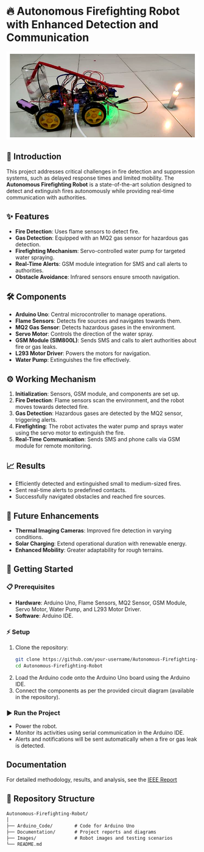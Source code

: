 # 🔥 Autonomous Firefighting Robot with Enhanced Detection and Communication  

![Autonomous Firefighting Robot](https://github.com/Jaffer74/Autonomous-Firefighting-Robot-with-Enhanced-Detection-and-Communication-/blob/main/Enhanced_Firefighting_Robot.png) 

## 🌟 Introduction  
This project addresses critical challenges in fire detection and suppression systems, such as delayed response times and limited mobility. The **Autonomous Firefighting Robot** is a state-of-the-art solution designed to detect and extinguish fires autonomously while providing real-time communication with authorities.  

## ✨ Features  
- **Fire Detection**: Uses flame sensors to detect fire.  
- **Gas Detection**: Equipped with an MQ2 gas sensor for hazardous gas detection.  
- **Firefighting Mechanism**: Servo-controlled water pump for targeted water spraying.  
- **Real-Time Alerts**: GSM module integration for SMS and call alerts to authorities.  
- **Obstacle Avoidance**: Infrared sensors ensure smooth navigation.  

## 🛠️ Components  
- **Arduino Uno**: Central microcontroller to manage operations.  
- **Flame Sensors**: Detects fire sources and navigates towards them.  
- **MQ2 Gas Sensor**: Detects hazardous gases in the environment.  
- **Servo Motor**: Controls the direction of the water spray.  
- **GSM Module (SIM800L)**: Sends SMS and calls to alert authorities about fire or gas leaks.  
- **L293 Motor Driver**: Powers the motors for navigation.  
- **Water Pump**: Extinguishes the fire effectively.  

## ⚙️ Working Mechanism  
1. **Initialization**: Sensors, GSM module, and components are set up.  
2. **Fire Detection**: Flame sensors scan the environment, and the robot moves towards detected fire.  
3. **Gas Detection**: Hazardous gases are detected by the MQ2 sensor, triggering alerts.  
4. **Firefighting**: The robot activates the water pump and sprays water using the servo motor to extinguish the fire.  
5. **Real-Time Communication**: Sends SMS and phone calls via GSM module for remote monitoring.  

## 📈 Results  
- Efficiently detected and extinguished small to medium-sized fires.  
- Sent real-time alerts to predefined contacts.  
- Successfully navigated obstacles and reached fire sources.  

## 🚀 Future Enhancements  
- **Thermal Imaging Cameras**: Improved fire detection in varying conditions.  
- **Solar Charging**: Extend operational duration with renewable energy.  
- **Enhanced Mobility**: Greater adaptability for rough terrains.  

## 🏁 Getting Started  

### 📋 Prerequisites  
- **Hardware**: Arduino Uno, Flame Sensors, MQ2 Sensor, GSM Module, Servo Motor, Water Pump, and L293 Motor Driver.  
- **Software**: Arduino IDE.

### ⚡ Setup  
1. Clone the repository:  
   ```bash
   git clone https://github.com/your-username/Autonomous-Firefighting-Robot.git
   cd Autonomous-Firefighting-Robot
2. Load the Arduino code onto the Arduino Uno board using the Arduino IDE.  
3. Connect the components as per the provided circuit diagram (available in the repository).  

### ▶️ Run the Project  
- Power the robot.  
- Monitor its activities using serial communication in the Arduino IDE.  
- Alerts and notifications will be sent automatically when a fire or gas leak is detected.

## Documentation
For detailed methodology, results, and analysis, see the [IEEE Report](https://github.com/Jaffer74/AI-Driven-Chatbot-for-Enhanced-Restaurant-Ordering/blob/main/Seamless%20Service%20Evolution%20Enhancing%20Customer%20Satisfaction%20Using%20AWS-Driven%20AI%20Chatbots%20for%20Restaurant%20Ordering%20(1).pdf)

## 📂 Repository Structure  
```plaintext
Autonomous-Firefighting-Robot/
│
├── Arduino_Code/        # Code for Arduino Uno
├── Documentation/       # Project reports and diagrams
├── Images/              # Robot images and testing scenarios
└── README.md
```


